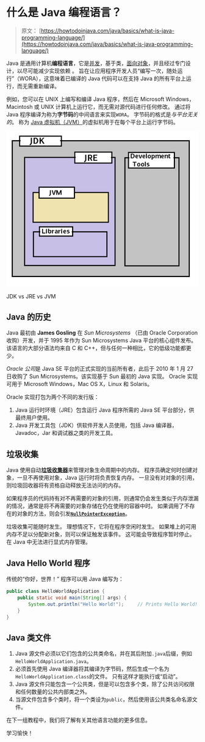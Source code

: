 # 什么是 Java 编程语言？

> 原文： [https://howtodoinjava.com/java/basics/what-is-java-programming-language/](https://howtodoinjava.com/java/basics/what-is-java-programming-language/)

Java 是通用计算机**编程语言**，它是[并发](https://howtodoinjava.com/java-concurrency-tutorial/)，基于类，[面向对象](https://howtodoinjava.com/oops/object-oriented-principles/)，并且经过专门设计，以尽可能减少实现依赖 。 旨在让应用程序开发人员“编写一次，随处运行”（WORA），这意味着已编译的 Java 代码可以在支持 Java 的所有平台上运行，而无需重新编译。

例如，您可以在 UNIX 上编写和编译 Java 程序，然后在 Microsoft Windows，Macintosh 或 UNIX 计算机上运行它，而无需对源代码进行任何修改。 通过将 Java 程序编译为称为**字节码**的中间语言来实现`WORA`。 字节码的格式是*与平台无关的*。 称为 [Java 虚拟机（JVM）](https://howtodoinjava.com/java/basics/jdk-jre-jvm/)的虚拟机用于在每个平台上运行字节码。

![JDK vs JRE vs JVM](img/a03877b93dc67ed55953b0768f5a5d4e.png)

JDK vs JRE vs JVM

## Java 的历史

Java 最初由 **James Gosling** 在 *Sun Microsystems* （已由 Oracle Corporation 收购）开发，并于 1995 年作为 Sun Microsystems Java 平台的核心组件发布。 该语言的大部分语法均来自 C 和 C++，但与任何一种相比，它的低级功能都更少。

*Oracle 公司*是 Java SE 平台的正式实现的当前所有者，此后于 2010 年 1 月 27 日收购了 Sun Microsystems。该实现基于 Sun 最初的 Java 实现。 Oracle 实现可用于 Microsoft Windows，Mac OS X，Linux 和 Solaris。

Oracle 实现打包为两个不同的发行版：

1.  Java 运行时环境（JRE）包含运行 Java 程序所需的 Java SE 平台部分，供最终用户使用。
2.  Java 开发工具包（JDK）供软件开发人员使用，包括 Java 编译器，Javadoc，Jar 和调试器之类的开发工具。

## 垃圾收集

Java 使用自动[**垃圾收集器**](//howtodoinjava.com/java/garbage-collection/revisiting-memory-management-and-garbage-collection-mechanisms-in-java/)来管理对象生命周期中的内存。 程序员确定何时创建对象，一旦不再使用对象，Java 运行时将负责恢复内存。 一旦没有对对象的引用，则垃圾回收器将有资格自动释放无法访问的内存。

如果程序员的代码持有对不再需要的对象的引用，则通常仍会发生类似于内存泄漏的情况，通常是将不再需要的对象存储在仍在使用的容器中时。 如果调用了不存在的对象的方法，则会引发[**`NullPointerException`**](//howtodoinjava.com/java/exception-handling/how-to-effectively-handle-nullpointerexception-in-java/)。

垃圾收集可能随时发生。 理想情况下，它将在程序空闲时发生。 如果堆上的可用内存不足以分配新对象，则可以保证触发该事件。 这可能会导致程序暂时停止。 在 Java 中无法进行显式内存管理。

## Java Hello World 程序

传统的“你好，世界！” 程序可以用 Java 编写为：

```java
public class HelloWorldApplication {
    public static void main(String[] args) {
        System.out.println("Hello World!"); 	// Prints Hello World! to the console.
    }
}

```

## Java 类文件

1.  Java 源文件必须以它们包含的公共类命名，并在其后附加`.java`后缀，例如`HelloWorldApplication.java`。
2.  必须首先使用 Java 编译器将其编译为字节码，然后生成一个名为`HelloWorldApplication.class`的文件。 只有这样才能执行或“启动”。
3.  Java 源文件只能包含一个公共类，但是可以包含多个类，除了公共访问权限和任何数量的公共内部类之外。
4.  当源文件包含多个类时，将一个类设为`public`，然后使用该公共类名命名源文件。

在下一组教程中，我们将了解有关其他语言功能的更多信息。

学习愉快！